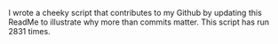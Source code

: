 I wrote a cheeky script that contributes to my Github by updating this ReadMe to illustrate why more than commits matter. This script has run 2831 times.